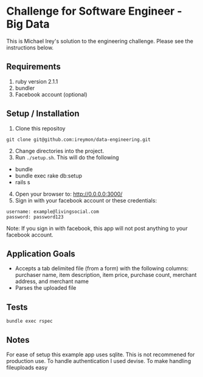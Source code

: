 # Challenge for Software Engineer - Big Data

This is Michael Irey's solution to the engineering challenge. Please see the instructions below.

## Requirements
1. ruby version 2.1.1
2. bundler
3. Facebook account (optional)

## Setup / Installation
1. Clone this repositoy
```
git clone git@github.com:ireymon/data-engineering.git
```
2. Change directories into the project.
3. Run `./setup.sh`. This will do the following
 - bundle
 - bundle exec rake db:setup
 - rails s

4. Open your browser to: http://0.0.0.0:3000/
5. Sign in with your facebook account or these credentials:
```
username: example@livingsocial.com
password: password123
```
Note: If you sign in with facebook, this app will not post anything to your facebook account.

## Application Goals
 * Accepts a tab delimited file (from a form) with the following columns: purchaser name, item description, item price, purchase count, merchant address, and merchant name
 * Parses the uploaded file

## Tests
```
bundle exec rspec
```


## Notes
For ease of setup this example app uses sqlite. This is not recommened for production use.
To handle authentication I used devise. To make handling fileuploads easy 
